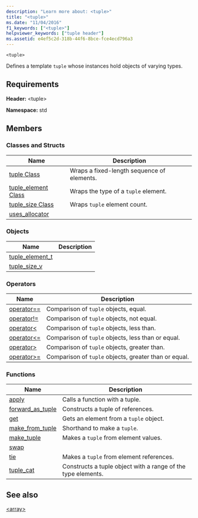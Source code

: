 ```yaml
---
description: "Learn more about: <tuple>"
title: "<tuple>"
ms.date: "11/04/2016"
f1_keywords: ["<tuple>"]
helpviewer_keywords: ["tuple header"]
ms.assetid: e4ef5c2d-318b-44f6-8bce-fce4ecd796a3
---
```

`<tuple>`

Defines a template `tuple` whose instances hold objects of varying types.

## Requirements

**Header:** \<tuple>

**Namespace:** std

## Members

### Classes and Structs

|Name|Description|
|-|-|
|[tuple Class](../standard-library/tuple-class.md)|Wraps a fixed-length sequence of elements.|
|[tuple_element Class](../standard-library/tuple-element-class-tuple.md)|Wraps the type of a `tuple` element.|
|[tuple_size Class](../standard-library/tuple-size-class-tuple.md)|Wraps `tuple` element count.|
|[uses_allocator](../standard-library/uses-allocator-structure.md)||

### Objects

|Name|Description|
|-|-|
|[tuple_element_t](../standard-library/tuple-functions.md#tuple_element_t)||
|[tuple_size_v](../standard-library/tuple-functions.md#tuple_size_v)||

### Operators

|Name|Description|
|-|-|
|[operator==](../standard-library/tuple-operators.md#op_eq_eq)|Comparison of `tuple` objects, equal.|
|[operator!=](../standard-library/tuple-operators.md#op_neq)|Comparison of `tuple` objects, not equal.|
|[operator<](../standard-library/tuple-operators.md#op_lt)|Comparison of `tuple` objects, less than.|
|[operator<=](../standard-library/tuple-operators.md#op_lt_eq)|Comparison of `tuple` objects, less than or equal.|
|[operator>](../standard-library/tuple-operators.md#op_gt)|Comparison of `tuple` objects, greater than.|
|[operator>=](../standard-library/tuple-operators.md#op_gt_eq)|Comparison of `tuple` objects, greater than or equal.|

### Functions

|Name|Description|
|-|-|
|[apply](../standard-library/tuple-functions.md#apply)|Calls a function with a tuple.|
|[forward_as_tuple](../standard-library/tuple-functions.md#forward)|Constructs a tuple of references.|
|[get](../standard-library/tuple-functions.md#get)|Gets an element from a `tuple` object.|
|[make_from_tuple](../standard-library/tuple-functions.md#make_from_tuple)|Shorthand to make a `tuple`.|
|[make_tuple](../standard-library/tuple-functions.md#make_tuple)|Makes a `tuple` from element values.|
|[swap](../standard-library/tuple-functions.md#swap)||
|[tie](../standard-library/tuple-functions.md#tie)|Makes a `tuple` from element references.|
|[tuple_cat](../standard-library/tuple-functions.md#tuple_cat)|Constructs a tuple object with a range of the type elements.|

## See also

[\<array>](../standard-library/array.md)
